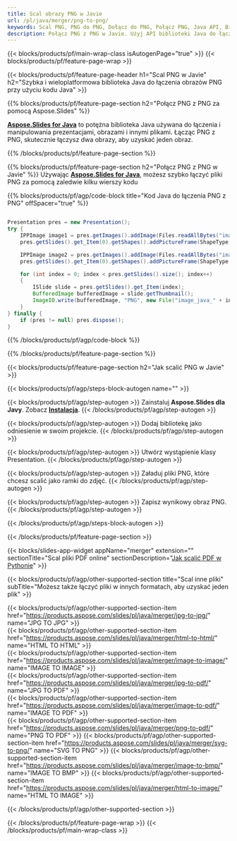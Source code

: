 ```yaml
---
title: Scal obrazy PNG w Javie
url: /pl/java/merger/png-to-png/
keywords: Scal PNG, PNG do PNG, Dołącz do PNG, Połącz PNG, Java API, Biblioteka Java
description: Połącz PNG z PNG w Javie. Użyj API biblioteki Java do łączenia plików PNG
---
```


{{< blocks/products/pf/main-wrap-class isAutogenPage="true" >}}
{{< blocks/products/pf/feature-page-wrap >}}

{{< blocks/products/pf/feature-page-header h1="Scal PNG w Javie" h2="Szybka i wieloplatformowa biblioteka Java do łączenia obrazów PNG przy użyciu kodu Java" >}}

{{% blocks/products/pf/feature-page-section h2="Połącz PNG z PNG za pomocą Aspose.Slides" %}}

[**Aspose.Slides for Java**](https://products.aspose.com/slides/pl/java/) to potężna biblioteka Java używana do łączenia i manipulowania prezentacjami, obrazami i innymi plikami. Łącząc PNG z PNG, skutecznie łączysz dwa obrazy, aby uzyskać jeden obraz.

{{% /blocks/products/pf/feature-page-section %}}




{{% blocks/products/pf/feature-page-section  h2="Połącz PNG z PNG w Javie" %}}
Używając [**Aspose.Slides for Java**](https://products.aspose.com/slides/pl/java/), możesz szybko łączyć pliki PNG za pomocą zaledwie kilku wierszy kodu

{{% blocks/products/pf/agp/code-block title="Kod Java do łączenia PNG z PNG" offSpacer="true" %}}
```java

Presentation pres = new Presentation();
try {
    IPPImage image1 = pres.getImages().addImage(Files.readAllBytes("image1.png"));
    pres.getSlides().get_Item(0).getShapes().addPictureFrame(ShapeType.Rectangle, 0, 0, 100, 100, image1);

    IPPImage image2 = pres.getImages().addImage(Files.readAllBytes("image2.png"));
    pres.getSlides().get_Item(0).getShapes().addPictureFrame(ShapeType.Rectangle, 0, 200, 100, 100, image2);

    for (int index = 0; index < pres.getSlides().size(); index++)
    {
        ISlide slide = pres.getSlides().get_Item(index);
        BufferedImage bufferedImage = slide.getThumbnail();
        ImageIO.write(bufferedImage, "PNG", new File("image_java_" + index + ".png"));
    }
} finally {
    if (pres != null) pres.dispose();
}
```
{{% /blocks/products/pf/agp/code-block %}}

{{% /blocks/products/pf/feature-page-section %}}




{{< blocks/products/pf/feature-page-section  h2="Jak scalić PNG w Javie" >}}


{{< blocks/products/pf/agp/steps-block-autogen name="" >}}


{{< blocks/products/pf/agp/step-autogen >}}
Zainstaluj **Aspose.Slides dla Javy**. Zobacz [**Instalacja**](https://docs.aspose.com/slides/java/installation/).
{{< /blocks/products/pf/agp/step-autogen >}}

{{< blocks/products/pf/agp/step-autogen >}}
Dodaj bibliotekę jako odniesienie w swoim projekcie.
{{< /blocks/products/pf/agp/step-autogen >}}

{{< blocks/products/pf/agp/step-autogen >}}
Utwórz wystąpienie klasy Presentation.
{{< /blocks/products/pf/agp/step-autogen >}}

{{< blocks/products/pf/agp/step-autogen >}}
Załaduj pliki PNG, które chcesz scalić jako ramki do zdjęć.
{{< /blocks/products/pf/agp/step-autogen >}}

{{< blocks/products/pf/agp/step-autogen >}}
Zapisz wynikowy obraz PNG.
{{< /blocks/products/pf/agp/step-autogen >}}


{{< /blocks/products/pf/agp/steps-block-autogen >}}


{{< /blocks/products/pf/feature-page-section >}}




{{< blocks/slides-app-widget  appName="merger" extension="" sectionTitle="Scal pliki PDF online" sectionDescription="[Jak scalić PDF w Pythonie](https://products.aspose.com/slides/pl/python-net/merge/pdf/)" >}}

{{< blocks/products/pf/agp/other-supported-section title="Scal inne pliki" subTitle="Możesz także łączyć pliki w innych formatach, aby uzyskać jeden plik" >}}

{{< blocks/products/pf/agp/other-supported-section-item href="https://products.aspose.com/slides/pl/java/merger/jpg-to-jpg/" name="JPG TO JPG" >}}    
{{< blocks/products/pf/agp/other-supported-section-item href="https://products.aspose.com/slides/pl/java/merger/html-to-html/" name="HTML TO HTML" >}}  
{{< blocks/products/pf/agp/other-supported-section-item href="https://products.aspose.com/slides/pl/java/merger/image-to-image/" name="IMAGE TO IMAGE" >}}  
{{< blocks/products/pf/agp/other-supported-section-item href="https://products.aspose.com/slides/pl/java/merger/jpg-to-pdf/" name="JPG TO PDF" >}}  
{{< blocks/products/pf/agp/other-supported-section-item href="https://products.aspose.com/slides/pl/java/merger/image-to-pdf/" name="IMAGE TO PDF" >}}  
{{< blocks/products/pf/agp/other-supported-section-item href="https://products.aspose.com/slides/pl/java/merger/png-to-pdf/" name="PNG TO PDF" >}} 
{{< blocks/products/pf/agp/other-supported-section-item href="https://products.aspose.com/slides/pl/java/merger/svg-to-png/" name="SVG TO PNG" >}} 
{{< blocks/products/pf/agp/other-supported-section-item href="https://products.aspose.com/slides/pl/java/merger/image-to-bmp/" name="IMAGE TO BMP" >}} 
{{< blocks/products/pf/agp/other-supported-section-item href="https://products.aspose.com/slides/pl/java/merger/html-to-image/" name="HTML TO IMAGE" >}}  
  


{{< /blocks/products/pf/agp/other-supported-section >}}

{{< /blocks/products/pf/feature-page-wrap >}}
{{< /blocks/products/pf/main-wrap-class >}}